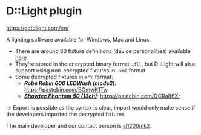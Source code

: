 # D::Light plugin

<https://getdlight.com/en/>

A lighting software available for Windows, Mac and Linux.

- There are around 80 fixture definitions (device personalities) available [here](https://getdlight.com/en/devices-en)
- They're stored in the encrypted binary format `.dll`, but D::Light will also support using non-encrypted fixtures in `.xml` format
- Some decrypted fixtures in xml format:
  - **_Robe Robin 600 LEDWash (mode2)_**: <https://pastebin.com/BGmwK1Tw>
  - **_[Showtec Phantom 50 (13ch)](http://open-fixture-library.herokuapp.com/showtec/phantom-50-led-spot)_**: <https://pastebin.com/QCRa86Xr>

-> Export is possible as the syntax is clear, import would only make sense if the developers imported the decrypted fixtures

The main developer and our contact person is [sl1200mk2](https://github.com/sl1200mk2).
